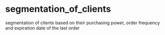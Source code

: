 # segmentation_of_clients
segmentation of clients based on their purchasing power, order frequency and expiration date of the last order
